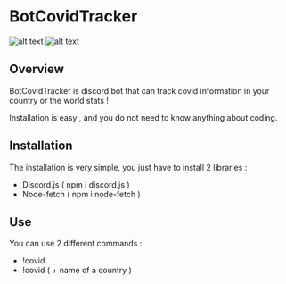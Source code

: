 # BotCovidTracker

![alt text](https://media.discordapp.net/attachments/852194366817959936/858444990110760962/unknown.png)
![alt text](https://media.discordapp.net/attachments/852194366817959936/858445100879314947/unknown.png)

## Overview 

BotCovidTracker is discord bot that can track covid information in your country or the world stats ! 

Installation is easy , and you do not need to know anything about coding. 

## Installation

The installation is very simple, you just have to install 2 libraries :

- Discord.js ( npm i discord.js )
- Node-fetch ( npm i node-fetch ) 

## Use 

You can use 2 different commands : 

- !covid 
- !covid ( + name of a country ) 


